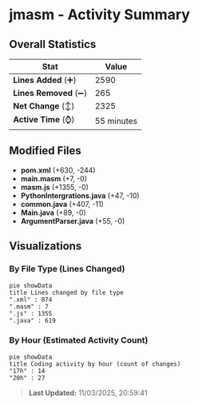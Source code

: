 # jmasm - Activity Summary 

## Overall Statistics

| Stat                   | Value                                                             |
| ---------------------- | ----------------------------------------------------------------- |
| **Lines Added** (➕)   | 2590                                          |
| **Lines Removed** (➖) | 265                                        |
| **Net Change** (↕)    | 2325                |
| **Active Time** (⌚)   | 55 minutes |


## Modified Files
- **pom.xml** (+630, -244)
- **main.masm** (+7, -0)
- **masm.js** (+1355, -0)
- **PythonIntergrations.java** (+47, -10)
- **common.java** (+407, -11)
- **Main.java** (+89, -0)
- **ArgumentParser.java** (+55, -0)

## Visualizations

### By File Type (Lines Changed)

```mermaid
pie showData
title Lines changed by file type
".xml" : 874
".masm" : 7
".js" : 1355
".java" : 619
```

### By Hour (Estimated Activity Count)

```mermaid
pie showData
title Coding activity by hour (count of changes)
"17h" : 14
"20h" : 27
```


> **Last Updated:** 11/03/2025, 20:59:41